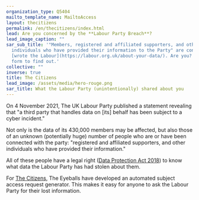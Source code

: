 ```yaml
---
organization_type: Q5404
mailto_template_name: MailtoAccess
layout: thecitizens
permalink: /en/thecitizens/index.html
lead: Are you concerned by the **Labour Party Breach**?
lead_image_caption: ""
sar_sub_title: '"Members, registered and affiliated supporters, and other
  individuals who have provided their information to the Party" are concerned
  [wrote the Labour](https://labour.org.uk/about-your-data/). Are you? Fill this
  form to find out.'
collective: ""
inverse: true
title: The Citizens
lead_image: /assets/media/hero-rouge.png
sar_title: What the Labour Party (unintentionally) shared about you
---
```

On 4 November 2021, The UK Labour Party published a statement revealing
that "a third party that handles data on \[its] behalf has been subject to a cyber incident."

Not only is the data of its 430,000 members may be affected, but also those of an unknown (potentially huge) number of people who are or have been connected with the party: "registered and affiliated supporters, and other individuals who have provided their information."

All of these people have a legal right ([Data Protection Act 2018](https://www.legislation.gov.uk/ukpga/2018/12/contents/enacted)) to know what data the Labour Party has had stolen about them.

For [The Citizens](https://the-citizens.com), The Eyeballs have developed an automated subject access request generator. This makes it easy for anyone to ask the Labour Party for their lost information.